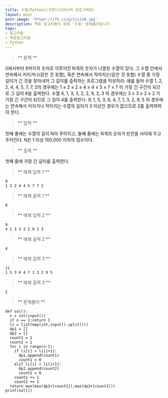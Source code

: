 ```yaml
---
title: 수열(Python)(구현)(다이나믹 프로그래밍)
layout: post
post-image: 'https://ifh.cc/g/zjvJzN.jpg'
description: 백준 알고리즘의 문제 '수열' 문제풀이입니다.
tags:
- 알고리즘
- 백준알고리즘
- Python
---
```



>** 문제 **

0에서부터 9까지의 숫자로 이루어진 N개의 숫자가 나열된 수열이 있다. 그 수열 안에서 연속해서 커지거나(같은 것 포함), 혹은 연속해서 작아지는(같은 것 포함) 수열 중 가장 길이가 긴 것을 찾아내어 그 길이를 출력하는 프로그램을 작성하라.
예를 들어 수열 1, 2, 2, 4, 4, 5, 7, 7, 2의 경우에는 1 ≤ 2 ≤ 2 ≤ 4 ≤ 4 ≤ 5 ≤ 7 ≤ 7 이 가장 긴 구간이 되므로 그 길이 8을 출력한다. 수열 4, 1, 3, 3, 2, 2, 9, 2, 3 의 경우에는 3 ≥ 3 ≥ 2 ≥ 2 가 가장 긴 구간이 되므로 그 길이 4를 출력한다. 또 1, 5, 3, 6, 4, 7, 1, 3, 2, 9, 5 의 경우에는 연속해서 커지거나 작아지는 수열의 길이가 3 이상인 경우가 없으므로 2를 출력하여야 한다.

>** 입력 **

첫째 줄에는 수열의 길이 N이 주어지고, 둘째 줄에는 N개의 숫자가 빈칸을 사이에 두고 주어진다. N은 1 이상 100,000 이하의 정수이다.

>** 출력 **

첫째 줄에 가장 긴 길이를 출력한다.

>** 예제 입력 1 **

	9
	1 2 2 4 4 5 7 7 2

>** 예제 출력 1 **

	8

>** 예제 입력 2 **

	9
	4 1 3 3 2 2 9 2 3

>** 예제 출력 2 **

	4

>** 예제 입력 3 **

	11
	1 5 3 6 4 7 1 3 2 9 5

>** 예제 출력 3 **

	2

>** 문제풀이 **

	def sol():
	  n = int(input())
	  if n == 1:return 1
	  li = list(map(int,input().split()))
	  dp1 = []
	  dp2 = []
	  count1 = 1
	  count2 = 1
	  for i in range(n-1):
	    if li[i] > li[i+1]:
	      dp1.append(count1)
	      count1 = 0
	    elif li[i] < li[i+1]:
	      dp2.append(count2)
	      count2 = 0
	    count1 += 1
	    count2 += 1
	  return max(max(dp1+[count1]),max(dp2+[count2]))
	print(sol())
